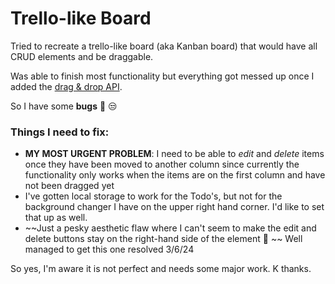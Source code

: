 # Trello-like Board

Tried to recreate a trello-like board (aka Kanban board) that would have all CRUD elements and be draggable.

Was able to finish most functionality but everything got messed up once I added the [drag & drop API](https://developer.mozilla.org/en-US/docs/Web/API/HTML_Drag_and_Drop_API).

So I have some **bugs** :bug: :unamused:

### Things I need to fix:
- **MY MOST URGENT PROBLEM**: I need to be able to *edit* and *delete* items once they have been moved to another column since currently the functionality only works when the items are on the first column and have not been dragged yet
- I've gotten local storage to work for the Todo's, but not for the background changer I have on the upper right hand corner. I'd like to set that up as well.
- ~~Just a pesky aesthetic flaw where I can't seem to make the edit and delete buttons stay on the right-hand side of the element :triumph: ~~ Well managed to get this one resolved 3/6/24

So yes, I'm aware it is not perfect and needs some major work. K thanks.
